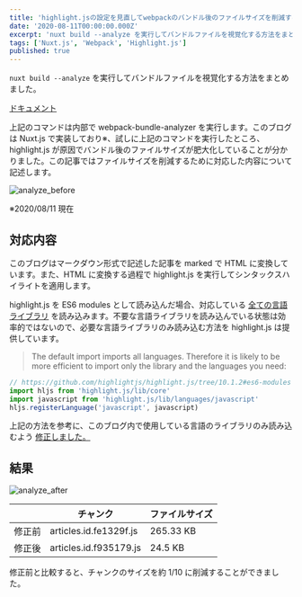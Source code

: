 ```yaml
---
title: 'highlight.jsの設定を見直してwebpackのバンドル後のファイルサイズを削減する'
date: '2020-08-11T00:00:00.000Z'
excerpt: 'nuxt build --analyze を実行してバンドルファイルを視覚化する方法をまとめました。'
tags: ['Nuxt.js', 'Webpack', 'Highlight.js']
published: true
---
```


`nuxt build --analyze` を実行してバンドルファイルを視覚化する方法をまとめました。

[ドキュメント](https://ja.nuxtjs.org/api/configuration-build/#analyze)

上記のコマンドは内部で webpack-bundle-analyzer を実行します。このブログは Nuxt.js で実装しており※、試しに上記のコマンドを実行したところ、highlight.js が原因でバンドル後のファイルサイズが肥大化していることが分かりました。この記事ではファイルサイズを削減するために対応した内容について記述します。

![analyze_before](/images/articles/20/analyze_before_tiny.png)

※2020/08/11 現在

## 対応内容

このブログはマークダウン形式で記述した記事を marked で HTML に変換しています。また、HTML に変換する過程で highlight.js を実行してシンタックスハイライトを適用します。

highlight.js を ES6 modules として読み込んだ場合、対応している [全ての言語ライブラリ](https://github.com/highlightjs/highlight.js/blob/10.1.2/SUPPORTED_LANGUAGES.md) を読み込みます。不要な言語ライブラリを読み込んでいる状態は効率的ではないので、必要な言語ライブラリのみ読み込む方法を highlight.js は提供しています。

> The default import imports all languages. Therefore it is likely to be more efficient to import only the library and the languages you need:

```js
// https://github.com/highlightjs/highlight.js/tree/10.1.2#es6-modules
import hljs from 'highlight.js/lib/core'
import javascript from 'highlight.js/lib/languages/javascript'
hljs.registerLanguage('javascript', javascript)
```

上記の方法を参考に、このブログ内で使用している言語のライブラリのみ読み込むよう [修正しました。](https://github.com/krabben16/yurikago/blob/d4126112ad31f7a6cba5487120e8640eb145465c/resources/js/highlight/custome.js)

## 結果

![analyze_after](/images/articles/20/analyze_after_tiny.png)

|        | チャンク               | ファイルサイズ |
| ------ | ---------------------- | -------------- |
| 修正前 | articles.id.fe1329f.js | 265.33 KB      |
| 修正後 | articles.id.f935179.js | 24.5 KB        |

修正前と比較すると、チャンクのサイズを約 1/10 に削減することができました。
